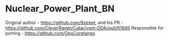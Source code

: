 # Nuclear_Power_Plant_BN
Original author - https://github.com/8street, and his PR - https://github.com/CleverRaven/Cataclysm-DDA/pull/61846
Responsible for porting - https://github.com/OpsCoretango
